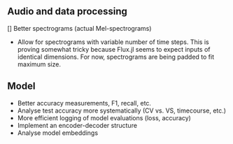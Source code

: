 ## Audio and data processing

[] Better spectrograms (actual Mel-spectrograms)
- Allow for spectrograms with variable number of time steps. This is proving somewhat tricky because Flux.jl seems to expect inputs of identical dimensions. For now, spectrograms are being padded to fit maximum size.

## Model

- Better accuracy measurements, F1, recall, etc.
- Analyse test accuracy more systematically (CV vs. VS, timecourse, etc.)
- More efficient logging of model evaluations (loss, accuracy)
- Implement an encoder-decoder structure
- Analyse model embeddings
